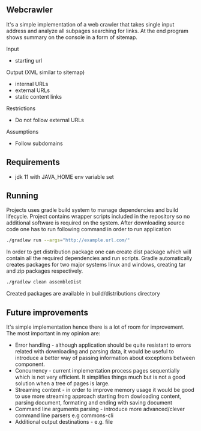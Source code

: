 ## Webcrawler
It's a simple implementation of a web crawler that takes single input address and 
analyze all subpages searching for links.
At the end program shows summary on the console in a form of sitemap.

Input
 * starting url

Output (XML similar to sitemap)
 * internal URLs
 * external URLs
 * static content links
 
Restrictions
 * Do not follow external URLs

Assumptions
 * Follow subdomains
 
## Requirements
 * jdk 11 with JAVA_HOME env variable set

## Running
Projects uses gradle build system to manage dependencies and build lifecycle.
Project contains wrapper scripts included in the repository
so no additional software is required on the system.
After downloading source code one has to run following command in order to run application

```sh
./gradlew run --args="http://example.url.com/"
```
In order to get distribution package one can create dist package which will contain all 
the required dependencies and run scripts. Gradle automatically creates packages for two
major systems linux and windows, creating tar and zip packages respectively.
```sh
./gradlew clean assembleDist
```
Created packages are available in build/distributions directory

## Future improvements
It's simple implementation hence there is a lot of room for improvement. The most important
in my opinion are:
* Error handling - although application should be quite resistant to errors related with 
    downloading and parsing data, it would be useful to introduce a better way of passing 
    information about exceptions between component.
* Concurrency - current implementation process pages sequentially which is not
    very efficient. It simplifies things much but is not a good solution when a tree of pages
    is large.
* Streaming content - in order to improve memory usage it would be good to use more streaming approach
    starting from dowloading content, parsing document, formating and ending with saving document
* Command line arguments parsing - introduce more advanced/clever command line parsers e.g commons-cli
* Additional output destinations - e.g. file